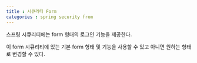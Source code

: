 ```yaml
---
title : 시큐리티 Form
categories : spring security from
---
```



스프링 시큐리티에는 form 형태의 로그인 기능을 제공한다. 

이 form 시큐리티에 있는 기본 form 형태 및 기능을 사용할 수 있고 아니면 원하는 형태로 변경할 수 있다.







































